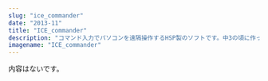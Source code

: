 ```yaml
---
slug: "ice_commander"
date: "2013-11"
title: "ICE_commander"
description: "コマンド入力でパソコンを遠隔操作するHSP製のソフトです。中3の頃に作って、第30回中高生ソフトウェアアイデアコンテストで横浜市長賞を受賞しました。"
imagename: "ICE_commander"
---
```

内容はないです。

